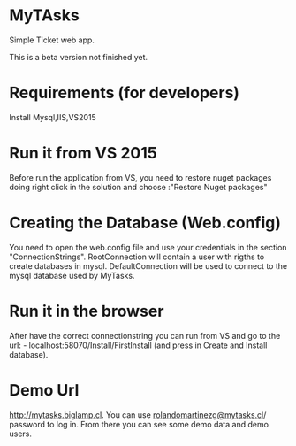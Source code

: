 # MyTAsks
Simple Ticket web app.

This is a beta version not finished yet. 

# Requirements (for developers)

Install Mysql,IIS,VS2015

# Run it from VS 2015

Before run the application from VS, you need to restore nuget packages doing right click in the solution and choose :"Restore Nuget packages"

# Creating the Database (Web.config)

You need to open the web.config file and use your credentials in the section "ConnectionStrings". 
RootConnection will contain a user with rigths to create databases in mysql.
DefaultConnection will be used to connect to the mysql database used by MyTasks.

# Run it in the browser

After have the correct connectionstring you can run from VS and go to the url: - localhost:58070/Install/FirstInstall (and press in Create and Install database).


# Demo Url

http://mytasks.biglamp.cl.
You can use rolandomartinezg@mytasks.cl/ password to log in. From there you can see some demo data and demo users.






